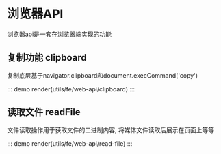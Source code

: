 # 浏览器API

浏览器api是一套在浏览器端实现的功能


## 复制功能 clipboard

复制底层基于navigator.clipboard和document.execCommand('copy')

::: demo
render(utils/fe/web-api/clipboard)
:::

## 读取文件 readFile

文件读取操作用于获取文件的二进制内容, 将媒体文件读取后展示在页面上等等

::: demo
render(utils/fe/web-api/read-file)
:::